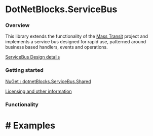 ﻿<!---
Title: DotNetBlocks.ServiceBus
ShowInSidebar: true
Excerpt: Implements Event Drive and Service Bus support for enterprise solutions.
--->

# DotNetBlocks.ServiceBus

### Overview

This library extends the functionality of the [Mass Transit](https://github.com/MassTransit/MassTransit) project and implements a service bus designed for rapid use, patterned around business based handlers, events and operations.

[ServiceBus Design details](/Design/servicebus.html)



### Getting started
[ NuGet : dotnetBlocks.ServiceBus.Shared](https://www.nuget.org/packages/DotNetBlocks.ServiceBus.Shared)

[Licensing and other information](/)

### Functionality

# # Examples

```c#

```
